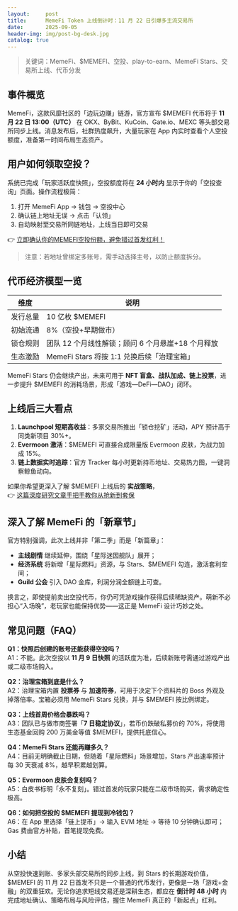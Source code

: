```yaml
---
layout:     post
title:      MemeFi Token 上线倒计时：11 月 22 日引爆多主流交易所
date:       2025-09-05
header-img: img/post-bg-desk.jpg
catalog: true
---
```


> 关键词：MemeFi、$MEMEFI、空投、play-to-earn、MemeFi Stars、交易所上线、代币分发

## 事件概览
MemeFi，这款风靡社区的「边玩边赚」链游，官方宣布 $MEMEFI 代币将于 **11 月 22 日 13:00（UTC）** 在 OKX、ByBit、KuCoin、Gate.io、MEXC 等头部交易所同步上线。消息发布后，社群热度飙升，大量玩家在 App 内实时查看个人空投额度，准备第一时间布局生态资产。

## 用户如何领取空投？
系统已完成「玩家活跃度快照」，空投额度将在 **24 小时内** 显示于你的「空投查询」页面。操作流程极简：

1. 打开 MemeFi App → 钱包 → 空投中心  
2. 确认链上地址无误 → 点击「认领」  
3. 自动映射至交易所同链地址，上线当日即可交易  

👉 [立即确认你的MEMEFI空投份额，避免错过首发红利！](https://okxdog.com/)

> 注意：若地址曾绑定多账号，需手动选择主号，以防止额度拆分。

## 代币经济模型一览
| 维度        | 说明                                            |
|-------------|-------------------------------------------------|
| 发行总量    | 10 亿枚 $MEMEFI                                |
| 初始流通    | 8%（空投+早期做市）                            |
| 锁仓规则    | 团队 12 个月线性解锁；顾问 6 个月悬崖+18 个月释放 |
| 生态激励    | MemeFi Stars 将按 1:1 兑换后续「治理宝箱」      |

MemeFi Stars 仍会继续产出，未来可用于 **NFT 盲盒、战队加成、链上投票**，进一步提升 $MEMEFI 的消耗场景，形成「游戏—DeFi—DAO」闭环。

## 上线后三大看点
1. **Launchpool 短期高收益**：多家交易所推出「锁仓挖矿」活动，APY 预计高于同类新项目 30%+。  
2. **Evermoon 激活**：$MEMEFI 可直接合成限量版 Evermoon 皮肤，为战力加成 15%。  
3. **链上数据实时追踪**：官方 Tracker 每小时更新持币地址、交易热力图，一键洞察鲸鱼动向。  

如果你希望更深入了解 $MEMEFI 上线后的 **实战策略**，  
👉 [这篇深度研究文章手把手教你从抢新到套保](https://okxdog.com/)

## 深入了解 MemeFi 的「新章节」
官方特别强调，此次上线并非「第二季」而是「新篇章」：  
- **主线剧情** 继续延伸，围绕「星际迷因舰队」展开；  
- **经济系统** 将新增「星际燃料」资源，与 Stars、$MEMEFI 勾连，激活套利空间；  
- **Guild 公会** 引入 DAO 金库，利润分润全额链上可查。  

换言之，即使提前卖出空投代币，你仍可凭游戏操作获得后续稀缺资产。萌新不必担心“入场晚”，老玩家也能保持优势——这正是 MemeFi 设计巧妙之处。

## 常见问题（FAQ）

**Q1：快照后创建的账号还能获得空投吗？**  
A1：不能。此次空投以 **11 月 9 日快照** 的活跃度为准，后续新账号需通过游戏产出或二级市场购入。

**Q2：治理宝箱到底是什么？**  
A2：治理宝箱内置 **投票券** 与 **加速符券**，可用于决定下个资料片的 Boss 外观及掉落倍率。宝箱必须用 MemeFi Stars 兑换，并与 $MEMEFI 按比例绑定。

**Q3：上线首周价格会暴跌吗？**  
A3：团队已与做市商签署「**7 日稳定协议**」，若币价跌破私募价的 70%，将使用生态基金回购 200 万美金等值 $MEMEFI，提供托底信心。

**Q4：MemeFi Stars 还能再赚多久？**  
A4：目前无明确截止日期，但随着「星际燃料」场景增加，Stars 产出速率预计每 30 天衰减 8%，越早积累越划算。

**Q5：Evermoon 皮肤会复刻吗？**  
A5：白皮书标明「永不复刻」。错过首发的玩家只能在二级市场购买，需求确定性极高。

**Q6：如何把空投的 $MEMEFI 提现到冷钱包？**  
A6：在 App 里选择「链上提币」→ 输入 EVM 地址 → 等待 10 分钟确认即可；Gas 费由官方补贴，首笔提现免费。

## 小结
从空投快速到账、多家头部交易所的同步上线，到 Stars 的长期游戏价值，$MEMEFI 的 11 月 22 日首发不只是一个普通的代币发行，更像是一场「游戏+金融」的双重狂欢。无论你追求短线交易还是深耕生态，都应在 **倒计时 48 小时** 内完成地址确认、策略布局与风险评估，握住 MemeFi 真正的「新起点」红利。
